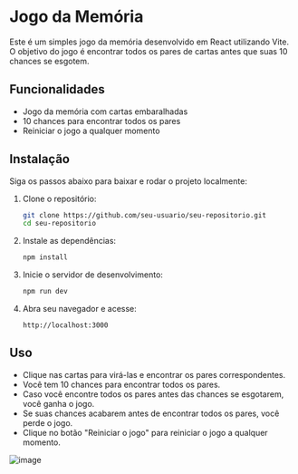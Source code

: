 # Jogo da Memória

Este é um simples jogo da memória desenvolvido em React utilizando Vite. O objetivo do jogo é encontrar todos os pares de cartas antes que suas 10 chances se esgotem.

## Funcionalidades

- Jogo da memória com cartas embaralhadas
- 10 chances para encontrar todos os pares
- Reiniciar o jogo a qualquer momento

## Instalação

Siga os passos abaixo para baixar e rodar o projeto localmente:

1. Clone o repositório:
    ```bash
    git clone https://github.com/seu-usuario/seu-repositorio.git
    cd seu-repositorio
    ```

2. Instale as dependências:
    ```bash
    npm install
    ```

3. Inicie o servidor de desenvolvimento:
    ```bash
    npm run dev
    ```

4. Abra seu navegador e acesse:
    ```
    http://localhost:3000
    ```

## Uso

- Clique nas cartas para virá-las e encontrar os pares correspondentes.
- Você tem 10 chances para encontrar todos os pares.
- Caso você encontre todos os pares antes das chances se esgotarem, você ganha o jogo.
- Se suas chances acabarem antes de encontrar todos os pares, você perde o jogo.
- Clique no botão "Reiniciar o jogo" para reiniciar o jogo a qualquer momento.


![image](https://github.com/user-attachments/assets/b03830a8-dc27-4207-8365-b1e492be3089)
